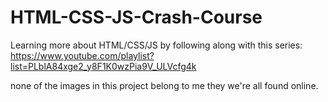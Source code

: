 # HTML-CSS-JS-Crash-Course
Learning more about HTML/CSS/JS by following along with this series: https://www.youtube.com/playlist?list=PLblA84xge2_y8F1K0wzPia9V_ULVcfg4k

none of the images in this project belong to me they we're all found online.